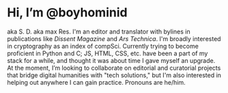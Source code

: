 # Hi, I’m @boyhominid 
aka S. D. aka max Res. I'm an editor and translator with bylines in publications like <em>Dissent Magazine</em> and <em>Ars Technica</em>. I'm broadly interested in cryptography as an index of compSci. Currently trying to become proficient in Python and C; JS, HTML, CSS, etc. have been a part of my stack for a while, and thought it was about time I gave myself an upgrade. At the moment, I’m looking to collaborate on editorial and curatorial projects that bridge digital humanities with "tech solutions," but I'm also interested in helping out anywhere I can gain practice. Pronouns are he/him.

<!---
boyhominid/boyhominid is a ✨ special ✨ repository because its `README.md` (this file) appears on your GitHub profile.
You can click the Preview link to take a look at your changes.
--->

